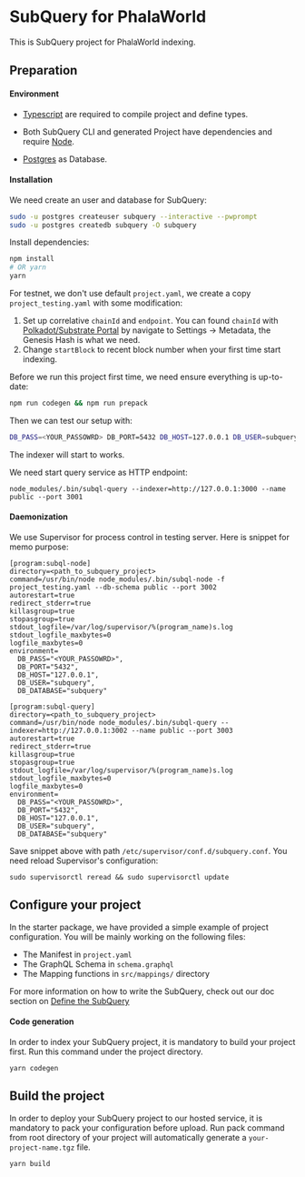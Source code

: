 # SubQuery for PhalaWorld

This is SubQuery project for PhalaWorld indexing.

## Preparation

#### Environment

- [Typescript](https://www.typescriptlang.org/) are required to compile project and define types.  

- Both SubQuery CLI and generated Project have dependencies and require [Node](https://nodejs.org/en/).

- [Postgres](https://www.postgresql.org/) as Database.

#### Installation

We need create an user and database for SubQuery:

``` bash
sudo -u postgres createuser subquery --interactive --pwprompt
sudo -u postgres createdb subquery -O subquery
```

Install dependencies:

``` bash
npm install
# OR yarn
yarn
```

For testnet, we don't use default `project.yaml`, we create a copy `project_testing.yaml` with some modification:

1. Set up correlative `chainId` and `endpoint`. You can found `chainId` with [Polkadot/Substrate Portal](https://polkadot.js.org/apps/) by navigate to Settings -> Metadata, the Genesis Hash is what we need.
2. Change `startBlock` to recent block number when your first time start indexing.

Before we run this project first time, we need ensure everything is up-to-date:

```bash
npm run codegen && npm run prepack
```

Then we can test our setup with:

```bash
DB_PASS=<YOUR_PASSOWRD> DB_PORT=5432 DB_HOST=127.0.0.1 DB_USER=subquery DB_DATABASE=subquery node_modules/.bin/subql-node -f project_testing.yaml --db-schema public --port 3000
```

The indexer will start to works.

We need start query service as HTTP endpoint:

```
node_modules/.bin/subql-query --indexer=http://127.0.0.1:3000 --name public --port 3001
```

#### Daemonization

We use Supervisor for process control in testing server. Here is snippet for memo purpose:

```
[program:subql-node]
directory=<path_to_subquery_project>
command=/usr/bin/node node_modules/.bin/subql-node -f project_testing.yaml --db-schema public --port 3002
autorestart=true
redirect_stderr=true
killasgroup=true
stopasgroup=true
stdout_logfile=/var/log/supervisor/%(program_name)s.log
stdout_logfile_maxbytes=0
logfile_maxbytes=0
environment=
  DB_PASS="<YOUR_PASSOWRD>",
  DB_PORT="5432",
  DB_HOST="127.0.0.1",
  DB_USER="subquery",
  DB_DATABASE="subquery"

[program:subql-query]
directory=<path_to_subquery_project>
command=/usr/bin/node node_modules/.bin/subql-query --indexer=http://127.0.0.1:3002 --name public --port 3003
autorestart=true
redirect_stderr=true
killasgroup=true
stopasgroup=true
stdout_logfile=/var/log/supervisor/%(program_name)s.log
stdout_logfile_maxbytes=0
logfile_maxbytes=0
environment=
  DB_PASS="<YOUR_PASSOWRD>",
  DB_PORT="5432",
  DB_HOST="127.0.0.1",
  DB_USER="subquery",
  DB_DATABASE="subquery"
```

Save snippet above with path `/etc/supervisor/conf.d/subquery.conf`. You need reload Supervisor's configuration:

```
sudo supervisorctl reread && sudo supervisorctl update
```

## Configure your project

In the starter package, we have provided a simple example of project configuration. You will be mainly working on the following files:

- The Manifest in `project.yaml`
- The GraphQL Schema in `schema.graphql`
- The Mapping functions in `src/mappings/` directory

For more information on how to write the SubQuery, 
check out our doc section on [Define the SubQuery](https://doc.subquery.network/define_a_subquery.html) 

#### Code generation

In order to index your SubQuery project, it is mandatory to build your project first.
Run this command under the project directory.

````
yarn codegen
````

## Build the project

In order to deploy your SubQuery project to our hosted service, it is mandatory to pack your configuration before upload.
Run pack command from root directory of your project will automatically generate a `your-project-name.tgz` file.

```
yarn build
```
